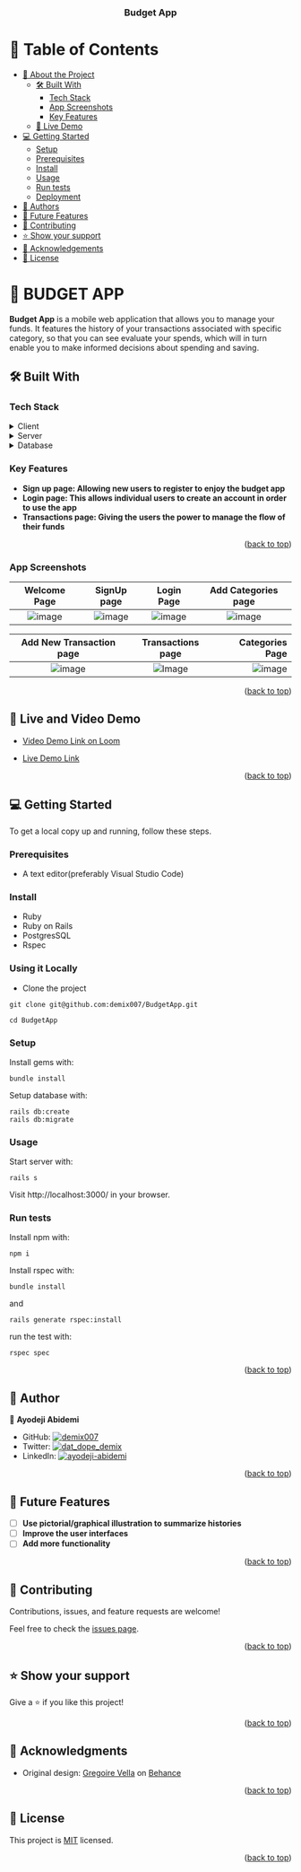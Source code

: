 <a name="readme-top"></a>

<div align="center">

  <h3><b>Budget App</b></h3>

</div>

<!-- TABLE OF CONTENTS -->

# 📗 Table of Contents

- [📖 About the Project](#about-project)
  - [🛠 Built With](#built-with)
    - [Tech Stack](#tech-stack)
    - [App Screenshots](#screenshots)
    - [Key Features](#key-features)
  - [🚀 Live Demo](#live-demo)
- [💻 Getting Started](#getting-started)
  - [Setup](#setup)
  - [Prerequisites](#prerequisites)
  - [Install](#install)
  - [Usage](#usage)
  - [Run tests](#run-tests)
  - [Deployment](#triangular_flag_on_post-deployment)
- [👥 Authors](#authors)
- [🔭 Future Features](#future-features)
- [🤝 Contributing](#contributing)
- [⭐️ Show your support](#support)
- [🙏 Acknowledgements](#acknowledgements)
- [📝 License](#license)

<!-- PROJECT DESCRIPTION -->

# 📖 BUDGET APP <a name="about-project"></a>

**Budget App** is a mobile web application that allows you to manage your funds. It features the history of your transactions associated with specific category, so that you can see evaluate your spends, which will in turn enable you to make informed decisions about spending and saving.

## 🛠 Built With <a name="built-with"></a>

### Tech Stack <a name="tech-stack"></a>

<details>
  <summary>Client</summary>
  <ul>
    <li><a href="https://ruby.org/">Ruby on Rails</a></li>
  </ul>
</details>

<details>
  <summary>Server</summary>
  <ul>
    <li><a href="http://localhost:3000/">localhost</a></li>
  </ul>
</details>

<details>
<summary>Database</summary>
  <ul>
    <li><a href="https://www.postgresql.org/">PostgreSQL</a></li>
  </ul>
</details>

<!-- Features -->

### Key Features <a name="key-features"></a>

- **Sign up page: Allowing new users to register to enjoy the budget app**
- **Login page: This allows individual users to create an account in order to use the app**
- **Transactions page: Giving the users the power to manage the flow of their funds**

<p align="right">(<a href="#readme-top">back to top</a>)</p>

### App Screenshots <a name="screenshots"></a>

|Welcome Page| SignUp page|Login Page| Add Categories page
|:--------------:|:-----------------:|:--------------:|:-----------------:|
![image](https://user-images.githubusercontent.com/35904766/226119476-eb03ec86-f145-48f0-8cf9-9d7a52e8ab6f.png)|![image](https://user-images.githubusercontent.com/35904766/226119603-0ae34f8f-de3e-494b-8cd8-913b2df7e42b.png)|![image](https://user-images.githubusercontent.com/35904766/226120012-cef871af-e90c-41b8-8adb-1af58bf6115a.png)|![image](https://user-images.githubusercontent.com/35904766/226120453-0c019cb8-1137-4677-a9e7-4ba9b04b4a75.png)

|Add New Transaction page|Transactions page| Categories Page
|:--------------:|:-----------------:|-----------------:|
![image](https://user-images.githubusercontent.com/35904766/226120546-4ef59f24-b8a4-44c6-acca-29c2e6fa315b.png)|![Image](https://user-images.githubusercontent.com/35904766/226120684-94bc35f2-4c36-4792-bb40-0134c6a019ec.png)|![image](https://user-images.githubusercontent.com/35904766/226120745-5e787053-09ba-4106-b98d-3810d636f222.png)



<p align="right">(<a href="#readme-top">back to top</a>)</p>


<!-- LIVE DEMO -->

## 🚀 Live and Video Demo <a name="live-demo"></a>

- [Video Demo Link on Loom](https://www.loom.com/share/059d1de0151b4b1f94d494d4457d5c1d)

- [Live Demo Link](https://budget-app-fvow.onrender.com/)


<p align="right">(<a href="#readme-top">back to top</a>)</p>

<!-- GETTING STARTED -->

## 💻 Getting Started <a name="getting-started"></a>

To get a local copy up and running, follow these steps.

### Prerequisites
- A text editor(preferably Visual Studio Code)

### Install
- Ruby
- Ruby on Rails
- PostgresSQL
- Rspec

### Using it Locally

- Clone the project

```
git clone git@github.com:demix007/BudgetApp.git

cd BudgetApp

```

### Setup

Install gems with:

```
bundle install
```

Setup database with:

```
rails db:create
rails db:migrate
```

### Usage

Start server with:

```
rails s
```

Visit http://localhost:3000/ in your browser.

### Run tests

Install npm with:

```
npm i
```

Install rspec with:

```
bundle install
```

and

```
rails generate rspec:install
```

run the test with:

```
rspec spec
```

<p align="right">(<a href="#readme-top">back to top</a>)</p>

<!-- AUTHORS -->

## 👥 Author <a name="authors"></a>

👤 **Ayodeji Abidemi**

- GitHub: [![demix007](https://img.shields.io/badge/-demix007-white?logo=GitHub&logoColor=181717&style=plastic)](https://github.com/demix007)
- Twitter: [![dat_dope_demix](https://img.shields.io/badge/-dat_dope_demix-blue?logo=Twitter&logoColor=skyBlue&style=plastic)](https://twitter.com/dat_dope_demix)
- LinkedIn: [![ayodeji-abidemi](https://img.shields.io/badge/-AyodejiAbidemi-white?logo=LinkedIn&logoColor=181717&style=plastic)](https://linkedin.com/in/ayodeji-abidemi)

<p align="right">(<a href="#readme-top">back to top</a>)</p>

<!-- FUTURE FEATURES -->

## 🔭 Future Features <a name="future-features"></a>

- [ ] **Use pictorial/graphical illustration to summarize histories**
- [ ] **Improve the user interfaces**
- [ ] **Add more functionality**

<p align="right">(<a href="#readme-top">back to top</a>)</p>

<!-- CONTRIBUTING -->

## 🤝 Contributing <a name="contributing"></a>

Contributions, issues, and feature requests are welcome!

Feel free to check the [issues page](https://github.com/demix007/BudgetApp/issues).

<p align="right">(<a href="#readme-top">back to top</a>)</p>

<!-- SUPPORT -->

## ⭐️ Show your support <a name="support"></a>

Give a ⭐️ if you like this project!

<p align="right">(<a href="#readme-top">back to top</a>)</p>

<!-- ACKNOWLEDGEMENTS -->

## 🙏 Acknowledgments <a name="acknowledgements"></a>

- Original design: [Gregoire Vella](https://www.behance.net/gregoirevella) on [Behance](https://www.behance.net/gallery/19759151/Snapscan-iOs-design-and-branding?tracking_source=)


<p align="right">(<a href="#readme-top">back to top</a>)</p>

<!-- LICENSE -->

## 📝 License <a name="license"></a>

This project is [MIT](./LICENSE) licensed.

<p align="right">(<a href="#readme-top">back to top</a>)</p>
